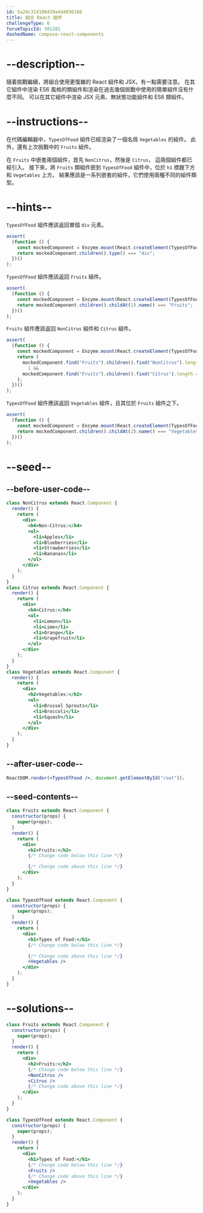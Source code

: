 ```yaml
---
id: 5a24c314108439a4d4036166
title: 組合 React 組件
challengeType: 6
forumTopicId: 301381
dashedName: compose-react-components
---
```


# --description--

隨着挑戰繼續，將組合使用更復雜的 React 組件和 JSX，有一點需要注意。 在其它組件中渲染 ES6 風格的類組件和渲染在過去幾個挑戰中使用的簡單組件沒有什麼不同。 可以在其它組件中渲染 JSX 元素、無狀態功能組件和 ES6 類組件。

# --instructions--

在代碼編輯器中，`TypesOfFood` 組件已經渲染了一個名爲 `Vegetables` 的組件。 此外，還有上次挑戰中的 `Fruits` 組件。

在 `Fruits` 中嵌套兩個組件，首先 `NonCitrus`，然後是 `Citrus`， 這兩個組件都已經引入。 接下來，將 `Fruits` 類組件嵌到 `TypesOfFood` 組件中，位於 `h1` 標題下方和 `Vegetables` 上方。 結果應該是一系列嵌套的組件，它們使用兩種不同的組件類型。

# --hints--

`TypesOfFood` 組件應該返回單個 `div` 元素。

```js
assert(
  (function () {
    const mockedComponent = Enzyme.mount(React.createElement(TypesOfFood));
    return mockedComponent.children().type() === "div";
  })()
);
```

`TypesOfFood` 組件應該返回 `Fruits` 組件。

```js
assert(
  (function () {
    const mockedComponent = Enzyme.mount(React.createElement(TypesOfFood));
    return mockedComponent.children().childAt(1).name() === "Fruits";
  })()
);
```

`Fruits` 組件應該返回 `NonCitrus` 組件和 `Citrus` 組件。

```js
assert(
  (function () {
    const mockedComponent = Enzyme.mount(React.createElement(TypesOfFood));
    return (
      mockedComponent.find("Fruits").children().find("NonCitrus").length ===
        1 &&
      mockedComponent.find("Fruits").children().find("Citrus").length === 1
    );
  })()
);
```

`TypesOfFood` 組件應該返回 `Vegetables` 組件，且其位於 `Fruits` 組件之下。

```js
assert(
  (function () {
    const mockedComponent = Enzyme.mount(React.createElement(TypesOfFood));
    return mockedComponent.children().childAt(2).name() === "Vegetables";
  })()
);
```

# --seed--

## --before-user-code--

```jsx
class NonCitrus extends React.Component {
  render() {
    return (
      <div>
        <h4>Non-Citrus:</h4>
        <ul>
          <li>Apples</li>
          <li>Blueberries</li>
          <li>Strawberries</li>
          <li>Bananas</li>
        </ul>
      </div>
    );
  }
}
class Citrus extends React.Component {
  render() {
    return (
      <div>
        <h4>Citrus:</h4>
        <ul>
          <li>Lemon</li>
          <li>Lime</li>
          <li>Orange</li>
          <li>Grapefruit</li>
        </ul>
      </div>
    );
  }
}
class Vegetables extends React.Component {
  render() {
    return (
      <div>
        <h2>Vegetables:</h2>
        <ul>
          <li>Brussel Sprouts</li>
          <li>Broccoli</li>
          <li>Squash</li>
        </ul>
      </div>
    );
  }
}
```

## --after-user-code--

```jsx
ReactDOM.render(<TypesOfFood />, document.getElementById("root"));
```

## --seed-contents--

```jsx
class Fruits extends React.Component {
  constructor(props) {
    super(props);
  }
  render() {
    return (
      <div>
        <h2>Fruits:</h2>
        {/* Change code below this line */}

        {/* Change code above this line */}
      </div>
    );
  }
}

class TypesOfFood extends React.Component {
  constructor(props) {
    super(props);
  }
  render() {
    return (
      <div>
        <h1>Types of Food:</h1>
        {/* Change code below this line */}

        {/* Change code above this line */}
        <Vegetables />
      </div>
    );
  }
}
```

# --solutions--

```jsx
class Fruits extends React.Component {
  constructor(props) {
    super(props);
  }
  render() {
    return (
      <div>
        <h2>Fruits:</h2>
        {/* Change code below this line */}
        <NonCitrus />
        <Citrus />
        {/* Change code above this line */}
      </div>
    );
  }
}

class TypesOfFood extends React.Component {
  constructor(props) {
    super(props);
  }
  render() {
    return (
      <div>
        <h1>Types of Food:</h1>
        {/* Change code below this line */}
        <Fruits />
        {/* Change code above this line */}
        <Vegetables />
      </div>
    );
  }
}
```
